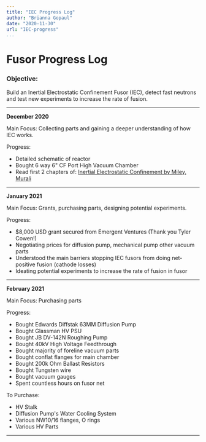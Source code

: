 ```yaml
---
title: "IEC Progress Log"
author: "Brianna Gopaul"
date: "2020-11-30"
url: "IEC-progress"
...
```


# Fusor Progress Log  

### Objective:
Build an Inertial Electrostatic Confinement Fusor (IEC), detect fast neutrons and test new experiments to increase the rate of fusion. 

- - - 

**December 2020**

Main Focus: Collecting parts and gaining a deeper understanding of how IEC works. 

Progress:

- Detailed schematic of reactor 
- Bought 6 way 6" CF Port High Vacuum Chamber
- Read first 2 chapters of: [Inertial Electrostatic Confinement by Miley, Murali](https://www.springer.com/gp/book/9781461493372)

- - - 

**January 2021**

Main Focus: Grants, purchasing parts, designing potential experiments. 

Progress:

- $8,000 USD grant secured from Emergent Ventures (Thank you Tyler Cowen!)
- Negotiating prices for diffusion pump, mechanical pump other vacuum parts
- Understood the main barriers stopping IEC fusors from doing net-positive fusion (cathode losses)
- Ideating potential experiments to increase the rate of fusion in fusor 

- - -

**February 2021**

Main Focus: Purchasing parts

Progress: 
- Bought Edwards Diffstak 63MM Diffusion Pump
- Bought Glassman HV PSU 
- Bought JB DV-142N Roughing Pump 
- Bought 40kV High Voltage Feedthrough 
- Bought majority of foreline vacuum parts
- Bought conflat flanges for main chamber 
- Bought 200k Ohm Ballast Resistors 
- Bought Tungsten wire 
- Bought vacuum gauges
- Spent countless hours on fusor net

To Purchase: 
- HV Stalk
- Diffusion Pump's Water Cooling System 
- Various NW10/16 flanges, O rings
- Various HV Parts

- - - 

